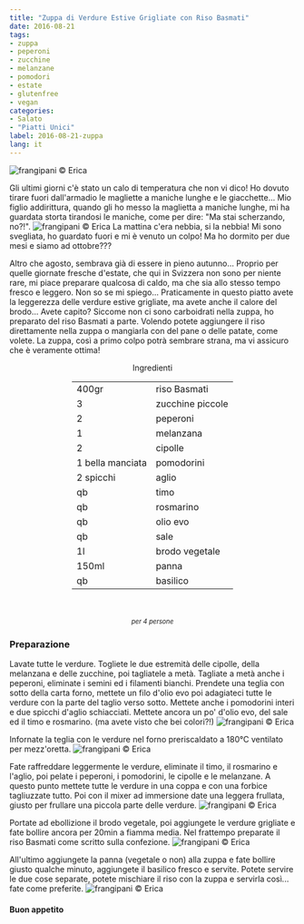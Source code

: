 ```yaml
---
title: "Zuppa di Verdure Estive Grigliate con Riso Basmati"
date: 2016-08-21
tags:
- zuppa
- peperoni
- zucchine
- melanzane
- pomodori
- estate
- glutenfree
- vegan
categories:
- Salato
- "Piatti Unici"
label: 2016-08-21-zuppa
lang: it
---
```

![](header.jpg "frangipani © Erica")

Gli ultimi giorni c'è stato un calo di temperatura che non vi dico! Ho dovuto tirare fuori dall'armadio le magliette a maniche lunghe e le giacchette... Mio figlio addirittura, quando gli ho messo la maglietta a maniche lunghe, mi ha guardata storta tirandosi le maniche, come per dire: "Ma stai scherzando, no?!". 
![](nebbia.jpg "frangipani © Erica")
La mattina c'era nebbia, si la nebbia! Mi sono svegliata, ho guardato fuori e mi è venuto un colpo! Ma ho dormito per due mesi e siamo ad ottobre???

Altro che agosto, sembrava già di essere in pieno autunno... Proprio per quelle giornate fresche d'estate, che qui in Svizzera non sono per niente rare, mi piace preparare qualcosa di caldo, ma che sia allo stesso tempo fresco e leggero. Non so se mi spiego... Praticamente in questo piatto avete la leggerezza delle verdure estive grigliate, ma avete anche il calore del brodo... Avete capito? Siccome non ci sono carboidrati nella zuppa, ho preparato del riso Basmati a parte. Volendo potete aggiungere il riso direttamente nella zuppa o mangiarla con del pane o delle patate, come volete. La zuppa, così a primo colpo potrà sembrare strana, ma vi assicuro che è veramente ottima! 

<div id="wrapper" style="text-align: center">
  <div id="yourdiv" style="display: inline-block;">
    <div class="ingredients">
      <div class="ingredients-title">Ingredienti</div>
      <table>
        <tbody>
          </tr>
          <tr>
            <td>400gr</td>
            <td>riso Basmati</td>
          </tr>
          <tr>
            <td>3</td>
            <td>zucchine piccole</td>
          </tr>
          <tr>
            <td>2</td>
            <td>peperoni</td>
          </tr>
          <tr>
            <td>1</td>
            <td>melanzana</td>
          </tr>      
          <tr>
            <td>2</td>
            <td>cipolle</td>
          </tr>
          <tr>
            <td>1 bella manciata</td>
            <td>pomodorini</td>
          </tr>
          <tr>
            <td>2 spicchi</td>
            <td>aglio</td>
          </tr>
          <tr>
            <td>qb</td>
            <td>timo</td>
          </tr>
          <tr>
            <td>qb</td>
            <td>rosmarino</td>
          </tr>
          <tr>
            <td>qb</td>
            <td>olio evo</td>
          </tr>
          <tr>
            <td>qb</td>
            <td>sale</td>
          </tr>
          <tr>
            <td>1l</td>
            <td>brodo vegetale</td>
          </tr>
          <tr>
            <td>150ml</td>
            <td>panna</td>
          </tr>
          <tr>
            <td>qb</td>
            <td>basilico</td>      
          </tr>
        </tbody>
      </table>
      <br></br>
      <i class="pull-right" style="font-size: 80%;">per 4 persone</i>
    </div>
  </div>
</div>


<h3>
  <font color="grey">
    <i class="fa-solid fa-gears"></i>
  </font> Preparazione
</h3>

Lavate tutte le verdure. Togliete le due estremità delle cipolle, della melanzana e delle zucchine, poi tagliatele a metà. Tagliate a metà anche i peperoni, eliminate i semini ed i filamenti bianchi. Prendete una teglia con sotto della carta forno, mettete un filo d'olio evo poi adagiateci tutte le verdure con la parte del taglio verso sotto. Mettete anche i pomodorini interi e due spicchi d'aglio schiacciati. Mettete ancora un po' d'olio evo, del sale ed il timo e rosmarino. (ma avete visto che bei colori?!)
![](verdure.jpg "frangipani © Erica")

Infornate la teglia con le verdure nel forno preriscaldato a 180°C ventilato per mezz'oretta.
![](verduregrigliate.jpg "frangipani © Erica")

Fate raffreddare leggermente le verdure, eliminate il timo, il rosmarino e l'aglio, poi pelate i peperoni, i pomodorini, le cipolle e le melanzane. A questo punto mettete tutte le verdure in una coppa e con una forbice tagliuzzate tutto. Poi con il mixer ad immersione date una leggera frullata, giusto per frullare una piccola parte delle verdure.
![](verduretagliate.jpg "frangipani © Erica")

Portate ad ebollizione il brodo vegetale, poi aggiungete le verdure grigliate e fate bollire ancora per 20min a fiamma media. Nel frattempo preparate il riso Basmati come scritto sulla confezione.
![](riso.jpg "frangipani © Erica")

All'ultimo aggiungete la panna (vegetale o non) alla zuppa e fate bollire giusto qualche minuto, aggiungete il basilico fresco e servite. Potete servire le due cose separate, potete mischiare il riso con la zuppa e servirla così... fate come preferite.
![](risultato.jpg "frangipani © Erica")


<h4>Buon appetito
  <font color="red">
    <i class="fa-regular fa-face-smile"></i>
  </font>
</h4>
